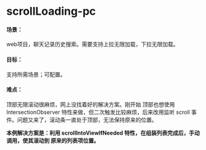 # scrollLoading-pc
#### 场景：
web项目，聊天记录历史搜索。需要支持上拉无限加载，下拉无限加载。
#### 目标：
支持所需场景；可配置。

#### 难点：
顶部无限滚动很麻烦，网上没找着好的解决方案。刚开始 顶部也想使用 IntersectionObserver 特性来做，但二次触发比较麻烦，后来改用监听 scroll 事件。问题又来了，滚动条一直处于顶部，无法保持原来的位置。

**本例解决方案是：利用 scrollIntoViewIfNeeded 特性，在组装列表完成后，手动调用，使其滚动到 原来的列表项位置。**
